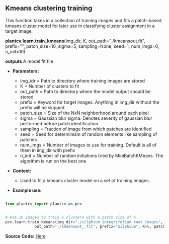 ## Kmeans clustering training 

This function takes in a collection of training images and fits a patch-based kmeans cluster model for later use in classifying cluster assignment in a target image. 

**plantcv.learn.train_kmeans**(img_dir, K, out_path="./kmeansout.fit", prefix="", patch_size=10, sigma=5, sampling=None, seed=1, num_imgs=0, n_init=10)

**outputs** A model fit file

- **Parameters:**
    - img_idr = Path to directory where training images are stored
    - K = Number of clusters to fit
    - out_path = Path to directory where the model output should be stored
    - prefix = Keyword for target images. Anything in img_dir without the prefix will be skipped
    - patch_size = Size of the NxN neighborhood around each pixel
    - sigma = Gaussian blur sigma. Denotes severity of gaussian blur performed before patch identification
    - sampling = Fraction of image from which patches are identified
    - seed = Seed for determinism of random elements like sampling of patches 
    - num_imgs = Number of images to use for training. Default is all of them in img_dir with prefix 
    - n_init = Number of random initiations tried by MiniBatchKMeans. The algorithm is run on the best one

- **Context:**
    - Used to fit a kmeans cluster model on a set of training images.

- **Example use:**


```python

from plantcv import plantcv as pcv


# Use 10 images to train 6 clusters with a patch size of 4
pcv.learn.train_kmeans(img_dir="./silphium_integrifolium_root_images", 
             out_path="./kmeansout_.fit", prefix="Silphium", K=6, patch_size=4, num_imgs=10)

```


**Source Code:** [Here](https://github.com/danforthcenter/plantcv/blob/main/plantcv/plantcv/learn/train_kmeans.py)